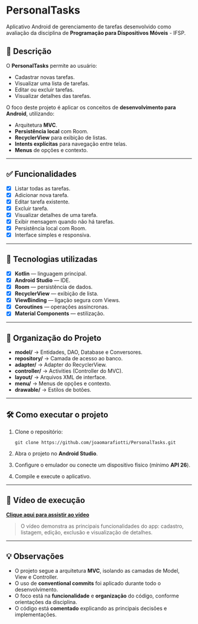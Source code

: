 
# PersonalTasks

Aplicativo Android de gerenciamento de tarefas desenvolvido como avaliação da disciplina de **Programação para Dispositivos Móveis** - IFSP.

## 📱 Descrição

O **PersonalTasks** permite ao usuário:

- Cadastrar novas tarefas.
- Visualizar uma lista de tarefas.
- Editar ou excluir tarefas.
- Visualizar detalhes das tarefas.

O foco deste projeto é aplicar os conceitos de **desenvolvimento para Android**, utilizando:

- Arquitetura **MVC**.
- **Persistência local** com Room.
- **RecyclerView** para exibição de listas.
- **Intents explícitas** para navegação entre telas.
- **Menus** de opções e contexto.

---

## ✅ **Funcionalidades**

- [x] Listar todas as tarefas.
- [x] Adicionar nova tarefa.
- [x] Editar tarefa existente.
- [x] Excluir tarefa.
- [x] Visualizar detalhes de uma tarefa.
- [x] Exibir mensagem quando não há tarefas.
- [x] Persistência local com Room.
- [x] Interface simples e responsiva.

---

## 🚀 **Tecnologias utilizadas**

- [x] **Kotlin** — linguagem principal.
- [x] **Android Studio** — IDE.
- [x] **Room** — persistência de dados.
- [x] **RecyclerView** — exibição de lista.
- [x] **ViewBinding** — ligação segura com Views.
- [x] **Coroutines** — operações assíncronas.
- [x] **Material Components** — estilização.

---

## 📂 **Organização do Projeto**

- **model/** → Entidades, DAO, Database e Conversores.
- **repository/** → Camada de acesso ao banco.
- **adapter/** → Adapter do RecyclerView.
- **controller/** → Activities (Controller do MVC).
- **layout/** → Arquivos XML de interface.
- **menu/** → Menus de opções e contexto.
- **drawable/** → Estilos de botões.

---

## 🛠️ **Como executar o projeto**

1. Clone o repositório:

   ```
   git clone https://github.com/joaomarafiotti/PersonalTasks.git
   ```

2. Abra o projeto no **Android Studio**.

3. Configure o emulador ou conecte um dispositivo físico (mínimo **API 26**).

4. Compile e execute o aplicativo.

---

## 🎥 **Vídeo de execução**

[**Clique aqui para assistir ao vídeo**](video-demo.mp4)
> O vídeo demonstra as principais funcionalidades do app: cadastro, listagem, edição, exclusão e visualização de detalhes.

---

## 💡 **Observações**

- O projeto segue a arquitetura **MVC**, isolando as camadas de Model, View e Controller.
- O uso de **conventional commits** foi aplicado durante todo o desenvolvimento.
- O foco está na **funcionalidade** e **organização** do código, conforme orientações da disciplina.
- O código está **comentado** explicando as principais decisões e implementações.
